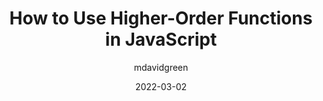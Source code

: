 ---
author: mdavidgreen
date: 2022-03-02
permalink: false
publisher: sitepointdotcom
tags:
  - javascript
target_url: https://www.sitepoint.com/higher-order-functions-javascript/
title: How to Use Higher-Order Functions in JavaScript
---